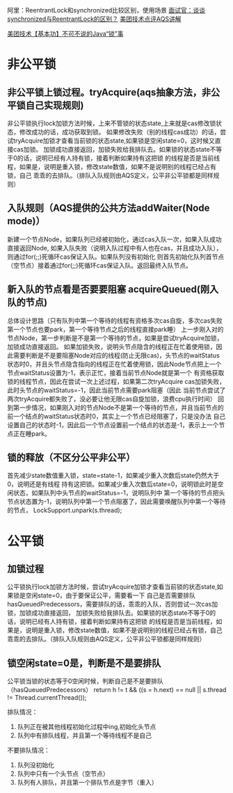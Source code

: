 阿里：ReentrantLock和synchronized比较区别，使用场景
[面试官：谈谈synchronized与ReentrantLock的区别？](https://zhuanlan.zhihu.com/p/126085068 "区别")
[美团技术点评AQS讲解](https://tech.meituan.com/2019/12/05/aqs-theory-and-apply.html "美团技术原文地址")

[美团技术【基本功】不可不说的Java“锁”事](https://mp.weixin.qq.com/s?__biz=MjM5NjQ5MTI5OA==&mid=2651749434&idx=3&sn=5ffa63ad47fe166f2f1a9f604ed10091&chksm=bd12a5778a652c61509d9e718ab086ff27ad8768586ea9b38c3dcf9e017a8e49bcae3df9bcc8&scene=38#wechat_redirect "算法")

# 非公平锁

## 非公平锁上锁过程。tryAcquire(aqs抽象方法，非公平锁自己实现规则)
非公平锁执行lock加锁方法时候，上来不管锁的状态state,上来就是cas修改锁状态，修改成功的话，成功获取到锁。
如果修改失败（别的线程cas成功）的话，尝试tryAcquire加锁才查看当前锁的状态state,如果锁是空闲state=0，这时候又直接cas加锁。
加锁成功直接返回，加锁失败给我排队去。如果锁的状态state不等于0的话，说明已经有人持有锁，接着判断如果持有这把锁
的线程是否是当前线程，如果是，说明是重入锁，修改state数值，如果不是说明别的线程已经占有锁，自己
乖乖的去排队。（排队入队规则由AQS定义，公平非公平锁都是同样规则）

## 入队规则（AQS提供的公共方法addWaiter(Node mode)）
新建一个节点Node，如果队列已经被初始化，通过cas入队一次，如果入队成功直接返回Node,
如果入队失败（说明入队过程中有人也在cas，并且成功入队），则通过for(;;)死循环cas保证入队。如果队列没有初始化
则首先初始化队列首节点（空节点）接着通过for(;;)死循环cas保证入队。返回最终入队节点。

## 新入队的节点看是否要要阻塞 acquireQueued(刚入队的节点)

总体设计思路（只有队列中第一个等待的线程有资格多次cas自旋，多次cas失败第一个节点也要park，第一个等待节点之后的线程直接park睡）
上一步刚入对的节点Node，第一步判断是不是第一个等待的节点，如果是尝试tryAcquire加锁，加锁成功直接返回。
如果加锁失败，说明头节点隐含的线程正在忙着使用锁，因此需要判断是不是要阻塞Node对应的线程(防止无限cas)，头节点的waitStatus
状态时0，并且头节点隐含指向的线程正在忙着使用锁，因此Node节点把上一个节点waitStatus设置为-1，表示正忙，接着当前节点Node就是第一个
有资格获取锁的线程节点，因此在尝试一次上述过程，如果第二次tryAcquire cas加锁失败，此时头节点的waitStatus=-1，因此当前节点需要park阻塞（因此
当前节点尝试了两次tryAcquire都失败了，没必要让他无限cas自旋加锁，浪费cpu执行时间）
回到第一步情况，如果刚入对的节点Node不是第一个等待的节点，并且当前节点的前一个结点的waitStatus状态时0，其实上一个节点已经阻塞了，只是没办法
自己设置自己的状态时-1，因此后一个节点设置前一个结点的状态是-1，表示上一个节点正在睡park。


## 锁的释放（不区分公平非公平）
首先减少state数值重入锁，state=state-1，如果减少重入次数后state仍然大于0，说明还是有线程
持有这把锁。如果减少重入次数后state=0，说明锁此时是空闲状态，如果队列中头节点的waitStatus=-1，说明队列中
第一个等待的节点把头节点状态置为-1，说明队列中第一个节点阻塞了，因此需要唤醒队列中第一个等待的节点，
LockSupport.unpark(s.thread);


# 公平锁

## 加锁过程
公平锁执行lock加锁方法时候，尝试tryAcquire加锁才查看当前锁的状态state,如果锁是空闲state=0，由于要保证公平，需要看一下
自己是否需要排队hasQueuedPredecessors，需要排队的话，乖乖的入队，否则尝试一次cas加锁，加锁成功直接返回，
加锁失败给我排队去。如果锁的状态state不等于0的话，说明已经有人持有锁，接着判断如果持有这把锁
的线程是否是当前线程，如果是，说明是重入锁，修改state数值，如果不是说明别的线程已经占有锁，自己
乖乖的去排队。（排队入队规则由AQS定义，公平非公平锁都是同样规则）


## 锁空闲state=0是，判断是不是要排队
公平锁当锁的状态等于0空闲时候，判断自己是不是要排队（hasQueuedPredecessors）
return h != t && ((s = h.next) == null || s.thread != Thread.currentThread());

排队情况：
1. 队列正在被其他线程初始化过程中ing,初始化头节点
2. 队列中有排队线程，并且第一个等待线程不是自己

不要排队情况：
1. 队列没初始化
2. 队列中只有一个头节点（空节点）  
3. 队列有人排队，并且第一个排队节点是字节（重入）







